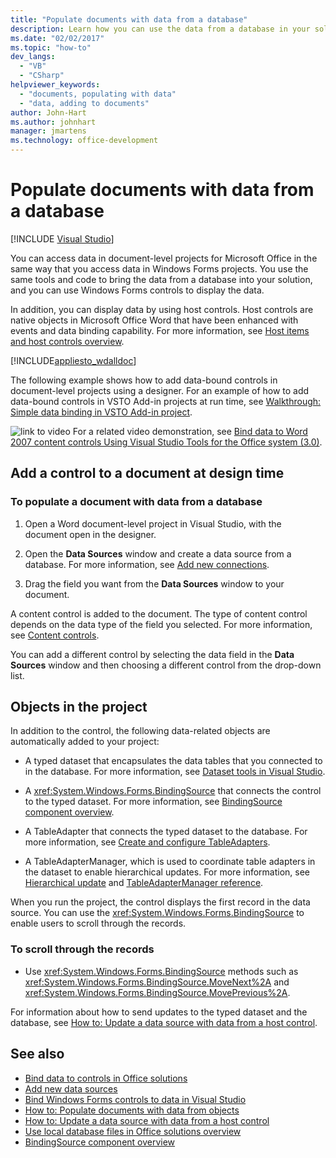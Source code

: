 ```yaml
---
title: "Populate documents with data from a database"
description: Learn how you can use the data from a database in your solution, and how you can use Windows Forms controls to display the data in a document.
ms.date: "02/02/2017"
ms.topic: "how-to"
dev_langs:
  - "VB"
  - "CSharp"
helpviewer_keywords:
  - "documents, populating with data"
  - "data, adding to documents"
author: John-Hart
ms.author: johnhart
manager: jmartens
ms.technology: office-development
---
```

# Populate documents with data from a database

 [!INCLUDE [Visual Studio](~/includes/applies-to-version/vs-windows-only.md)]

You can access data in document-level projects for Microsoft Office in the same way that you access data in Windows Forms projects. You use the same tools and code to bring the data from a database into your solution, and you can use Windows Forms controls to display the data.

In addition, you can display data by using host controls. Host controls are native objects in Microsoft Office Word that have been enhanced with events and data binding capability. For more information, see [Host items and host controls overview](../vsto/host-items-and-host-controls-overview.md).

[!INCLUDE[appliesto_wdalldoc](../vsto/includes/appliesto-wdalldoc-md.md)]

The following example shows how to add data-bound controls in document-level projects using a designer. For an example of how to add data-bound controls in VSTO Add-in projects at run time, see [Walkthrough: Simple data binding in VSTO Add-in project](../vsto/walkthrough-simple-data-binding-in-vsto-add-in-project.md).

![link to video](../vsto/media/playvideo.gif "link to video") For a related video demonstration, see [Bind data to Word 2007 content controls Using Visual Studio Tools for the Office system (3.0)](/previous-versions/office/developer/office-2007/bb967663(v=office.12)).

## Add a control to a document at design time

### To populate a document with data from a database

1. Open a Word document-level project in Visual Studio, with the document open in the designer.

2. Open the **Data Sources** window and create a data source from a database. For more information, see [Add new connections](../data-tools/add-new-connections.md).

3. Drag the field you want from the **Data Sources** window to your document.

A content control is added to the document. The type of content control depends on the data type of the field you selected. For more information, see [Content controls](../vsto/content-controls.md).

You can add a different control by selecting the data field in the **Data Sources** window and then choosing a different control from the drop-down list.

## Objects in the project

In addition to the control, the following data-related objects are automatically added to your project:

- A typed dataset that encapsulates the data tables that you connected to in the database. For more information, see [Dataset tools in Visual Studio](../data-tools/dataset-tools-in-visual-studio.md).

- A <xref:System.Windows.Forms.BindingSource> that connects the control to the typed dataset. For more information, see [BindingSource component overview](/dotnet/framework/winforms/controls/bindingsource-component-overview).

- A TableAdapter that connects the typed dataset to the database. For more information, see [Create and configure TableAdapters](../data-tools/create-and-configure-tableadapters.md).

- A TableAdapterManager, which is used to coordinate table adapters in the dataset to enable hierarchical updates. For more information, see [Hierarchical update](../data-tools/hierarchical-update.md) and [TableAdapterManager reference](../data-tools/fill-datasets-by-using-tableadapters.md#tableadaptermanager-reference).

When you run the project, the control displays the first record in the data source. You can use the <xref:System.Windows.Forms.BindingSource> to enable users to scroll through the records.

### To scroll through the records

- Use <xref:System.Windows.Forms.BindingSource> methods such as <xref:System.Windows.Forms.BindingSource.MoveNext%2A> and <xref:System.Windows.Forms.BindingSource.MovePrevious%2A>.

For information about how to send updates to the typed dataset and the database, see [How to: Update a data source with data from a host control](../vsto/how-to-update-a-data-source-with-data-from-a-host-control.md).

## See also

- [Bind data to controls in Office solutions](../vsto/binding-data-to-controls-in-office-solutions.md)
- [Add new data sources](../data-tools/add-new-data-sources.md)
- [Bind Windows Forms controls to data in Visual Studio](../data-tools/bind-windows-forms-controls-to-data-in-visual-studio.md)
- [How to: Populate documents with data from objects](../vsto/how-to-populate-documents-with-data-from-objects.md)
- [How to: Update a data source with data from a host control](../vsto/how-to-update-a-data-source-with-data-from-a-host-control.md)
- [Use local database files in Office solutions overview](../vsto/using-local-database-files-in-office-solutions-overview.md)
- [BindingSource component overview](/dotnet/framework/winforms/controls/bindingsource-component-overview)